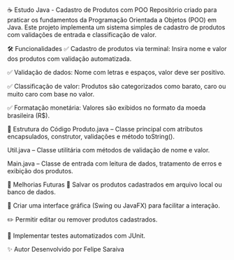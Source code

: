 ☕ Estudo Java - Cadastro de Produtos com POO
Repositório criado para praticar os fundamentos da Programação Orientada a Objetos (POO) em Java.
Este projeto implementa um sistema simples de cadastro de produtos com validações de entrada e classificação de valor.

🛠️ Funcionalidades
✅ Cadastro de produtos via terminal: Insira nome e valor dos produtos com validação automatizada.

✅ Validação de dados: Nome com letras e espaços, valor deve ser positivo.

✅ Classificação de valor: Produtos são categorizados como barato, caro ou muito caro com base no valor.

✅ Formatação monetária: Valores são exibidos no formato da moeda brasileira (R$).

📜 Estrutura do Código
Produto.java – Classe principal com atributos encapsulados, construtor, validações e método toString().

Util.java – Classe utilitária com métodos de validação de nome e valor.

Main.java – Classe de entrada com leitura de dados, tratamento de erros e exibição dos produtos.

🔮 Melhorias Futuras
💾 Salvar os produtos cadastrados em arquivo local ou banco de dados.

🎨 Criar uma interface gráfica (Swing ou JavaFX) para facilitar a interação.

✏️ Permitir editar ou remover produtos cadastrados.

🧪 Implementar testes automatizados com JUnit.

✨ Autor
Desenvolvido por Felipe Saraiva
